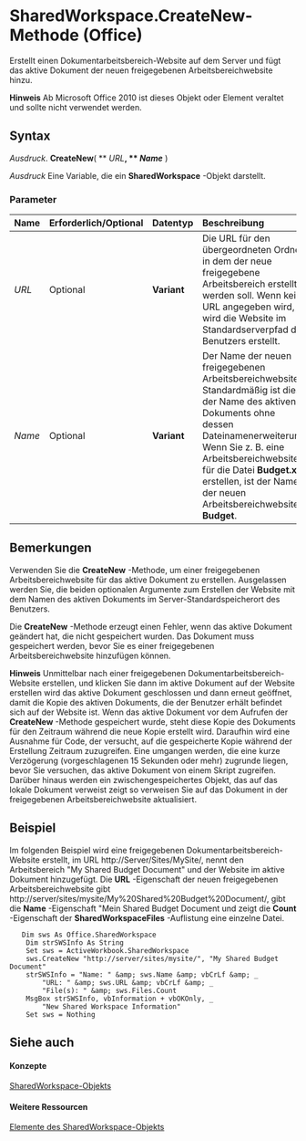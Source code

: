 
# SharedWorkspace.CreateNew-Methode (Office)

Erstellt einen Dokumentarbeitsbereich-Website auf dem Server und fügt das aktive Dokument der neuen freigegebenen Arbeitsbereichwebsite hinzu.


 **Hinweis**  Ab Microsoft Office 2010 ist dieses Objekt oder Element veraltet und sollte nicht verwendet werden.


## Syntax

 _Ausdruck_. **CreateNew**( ** _URL_**, ** _Name_** )

 _Ausdruck_ Eine Variable, die ein **SharedWorkspace** -Objekt darstellt.


### Parameter



|**Name**|**Erforderlich/Optional**|**Datentyp**|**Beschreibung**|
|:-----|:-----|:-----|:-----|
| _URL_|Optional|**Variant**|Die URL für den übergeordneten Ordner, in dem der neue freigegebene Arbeitsbereich erstellt werden soll. Wenn keine URL angegeben wird, wird die Website im Standardserverpfad des Benutzers erstellt.|
| _Name_|Optional|**Variant**|Der Name der neuen freigegebenen Arbeitsbereichwebsite. Standardmäßig ist dies der Name des aktiven Dokuments ohne dessen Dateinamenerweiterung. Wenn Sie z. B. eine Arbeitsbereichwebsite für die Datei  **Budget.xls** erstellen, ist der Name der neuen Arbeitsbereichwebsite **Budget**.|

## Bemerkungen

Verwenden Sie die  **CreateNew** -Methode, um einer freigegebenen Arbeitsbereichwebsite für das aktive Dokument zu erstellen. Ausgelassen werden Sie, die beiden optionalen Argumente zum Erstellen der Website mit dem Namen des aktiven Dokuments im Server-Standardspeicherort des Benutzers.

Die  **CreateNew** -Methode erzeugt einen Fehler, wenn das aktive Dokument geändert hat, die nicht gespeichert wurden. Das Dokument muss gespeichert werden, bevor Sie es einer freigegebenen Arbeitsbereichwebsite hinzufügen können.


 **Hinweis**  Unmittelbar nach einer freigegebenen Dokumentarbeitsbereich-Website erstellen, und klicken Sie dann im aktive Dokument auf der Website erstellen wird das aktive Dokument geschlossen und dann erneut geöffnet, damit die Kopie des aktiven Dokuments, die der Benutzer erhält befindet sich auf der Website ist. Wenn das aktive Dokument vor dem Aufrufen der  **CreateNew** -Methode gespeichert wurde, steht diese Kopie des Dokuments für den Zeitraum während die neue Kopie erstellt wird. Daraufhin wird eine Ausnahme für Code, der versucht, auf die gespeicherte Kopie während der Erstellung Zeitraum zuzugreifen. Eine umgangen werden, die eine kurze Verzögerung (vorgeschlagenen 15 Sekunden oder mehr) zugrunde liegen, bevor Sie versuchen, das aktive Dokument von einem Skript zugreifen. Darüber hinaus werden ein zwischengespeichertes Objekt, das auf das lokale Dokument verweist zeigt so verweisen Sie auf das Dokument in der freigegebenen Arbeitsbereichwebsite aktualisiert.


## Beispiel

Im folgenden Beispiel wird eine freigegebenen Dokumentarbeitsbereich-Website erstellt, im URL http://Server/Sites/MySite/, nennt den Arbeitsbereich "My Shared Budget Document" und der Website im aktive Dokument hinzugefügt. Die  **URL** -Eigenschaft der neuen freigegebenen Arbeitsbereichwebsite gibt http://server/sites/mysite/My%20Shared%20Budget%20Document/, gibt die **Name** -Eigenschaft "Mein Shared Budget Document und zeigt die **Count** -Eigenschaft der **SharedWorkspaceFiles** -Auflistung eine einzelne Datei.


```
   Dim sws As Office.SharedWorkspace 
    Dim strSWSInfo As String 
    Set sws = ActiveWorkbook.SharedWorkspace 
    sws.CreateNew "http://server/sites/mysite/", "My Shared Budget Document" 
    strSWSInfo = "Name: " &amp; sws.Name &amp; vbCrLf &amp; _ 
        "URL: " &amp; sws.URL &amp; vbCrLf &amp; _ 
        "File(s): " &amp; sws.Files.Count 
    MsgBox strSWSInfo, vbInformation + vbOKOnly, _ 
        "New Shared Workspace Information" 
    Set sws = Nothing 

```


## Siehe auch


#### Konzepte


[SharedWorkspace-Objekts](7512f0ff-382d-d344-9424-aa10549d14f9.md)
#### Weitere Ressourcen


[Elemente des SharedWorkspace-Objekts](http://msdn.microsoft.com/library/e4c2b518-d955-27e1-3e73-173d3c4f961d%28Office.15%29.aspx)
